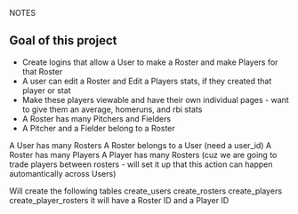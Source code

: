 NOTES

## Goal of this project 

- Create logins that allow a User to make a Roster and make Players for that Roster
- A user can edit a Roster and Edit a Players stats, if they created that player or stat
- Make these players viewable and have their own individual pages - want to give them an average, homeruns, and rbi stats
- A Roster has many Pitchers and Fielders
- A Pitcher and a Fielder belong to a Roster


A User has many Rosters
A Roster belongs to a User (need a user_id)
A Roster has many Players
A Player has many Rosters  (cuz we are going to trade players between rosters - will set it up that this action can happen automantically across Users)

Will create the following tables
create_users
create_rosters
create_players
create_player_rosters it will have a Roster ID and a Player ID

